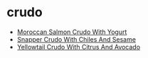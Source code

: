 # crudo

 * [Moroccan Salmon Crudo With Yogurt](index/m/moroccan-salmon-crudo-with-yogurt-51168210.json)
 * [Snapper Crudo With Chiles And Sesame](index/s/snapper-crudo-with-chiles-and-sesame-51205490.json)
 * [Yellowtail Crudo With Citrus And Avocado](index/y/yellowtail-crudo-with-citrus-and-avocado.json)
